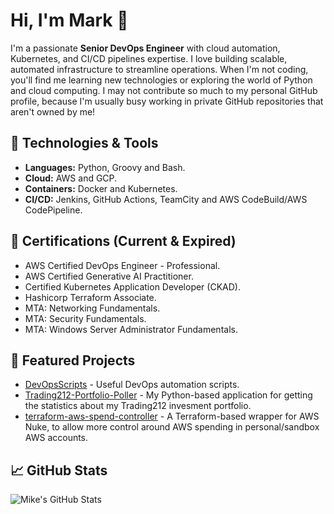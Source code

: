# Hi, I'm Mark 👋

I'm a passionate **Senior DevOps Engineer** with cloud automation, Kubernetes, and CI/CD pipelines expertise. I love building scalable, automated infrastructure to streamline operations. When I'm not coding, you'll find me learning new technologies or exploring the world of Python and cloud computing.
I may not contribute so much to my personal GitHub profile, because I'm usually busy working in private GitHub repositories that aren't owned by me!

## 🔧 Technologies & Tools

- **Languages:** Python, Groovy and Bash.
- **Cloud:** AWS and GCP.
- **Containers:** Docker and Kubernetes.
- **CI/CD:** Jenkins, GitHub Actions, TeamCity and AWS CodeBuild/AWS CodePipeline.

## 🧾 Certifications (Current & Expired)
- AWS Certified DevOps Engineer - Professional.
- AWS Certified Generative AI Practitioner.
- Certified Kubernetes Application Developer (CKAD).
- Hashicorp Terraform Associate.
- MTA: Networking Fundamentals.
- MTA: Security Fundamentals.
- MTA: Windows Server Administrator Fundamentals. 

## 🚀 Featured Projects

- [DevOpsScripts](https://github.com/MikeTangoSierra/DevOpsScripts) - Useful DevOps automation scripts.
- [Trading212-Portfolio-Poller](https://github.com/MikeTangoSierra/Trading212-Portfolio-Poller) - My Python-based application for getting the statistics about my Trading212 invesment portfolio.
- [terraform-aws-spend-controller](https://github.com/MikeTangoSierra/terraform-aws-spend-controller) - A Terraform-based wrapper for AWS Nuke, to allow more control around AWS spending in personal/sandbox AWS accounts.

## 📈 GitHub Stats

![Mike's GitHub Stats](https://github-readme-stats.vercel.app/api?username=MikeTangoSierra&show_icons=true&count_private=true&hide_title=true&hide=prs&theme=radical)
